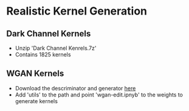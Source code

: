# Realistic Kernel Generation

## Dark Channel Kernels
- Unzip 'Dark Channel Kenrels.7z'
- Contains 1825 kernels

## WGAN Kernels
- Download the descriminator and generator [here](https://drive.google.com/file/d/1lvUSaJi_X6SJYIOka6Y44gFqXuVfggN2/view?usp=sharing)
- Add 'utils' to the path and point 'wgan-edit.ipnyb' to the weights to generate kernels

